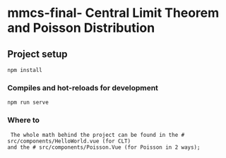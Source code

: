 # mmcs-final- Central Limit Theorem  and Poisson Distribution

## Project setup
```
npm install
```

### Compiles and hot-reloads for development
```
npm run serve
```
### Where to
 ```
  The whole math behind the project can be found in the # src/components/HelloWorld.vue (for CLT) 
 and the # src/components/Poisson.Vue (for Poisson in 2 ways); 
 ```
